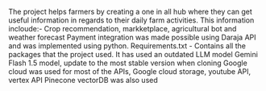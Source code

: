 The project helps farmers by creating a one in all hub where they can get useful information in regards to their daily farm activities.
This information incloude:- Crop recommendation, markketplace, agricultural bot and weather forecast
Payment integration was made possible using Daraja API and was implemented using python.
Requirements.txt - Contains all the packages that the project used.
It has used an outdated LLM model Gemini Flash 1.5 model, update to the most stable version when cloning
Google cloud was used for most of the APIs, Google cloud storage, youtube API, vertex API
Pinecone vectorDB was also used
